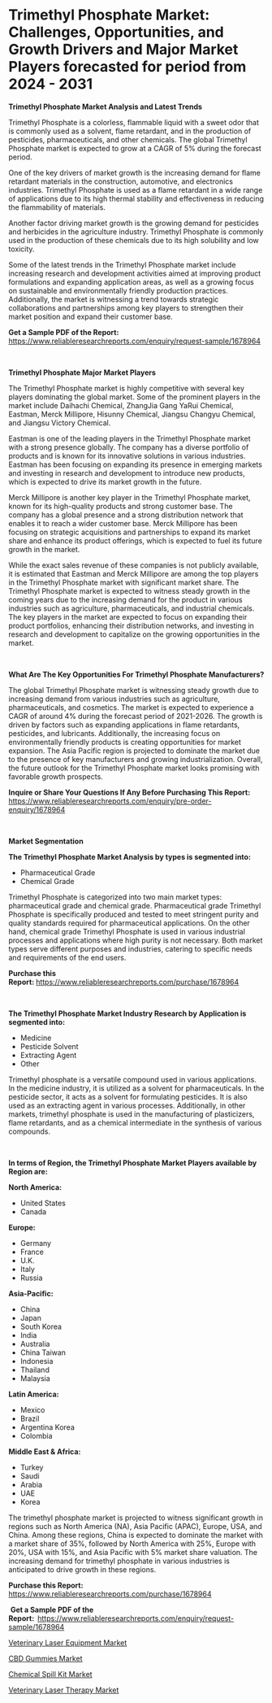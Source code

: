 <p><h1>Trimethyl Phosphate Market: Challenges, Opportunities, and Growth Drivers and Major Market Players forecasted for period from 2024 - 2031</h1></p><p><strong>Trimethyl Phosphate Market Analysis and Latest Trends</strong></p>
<p><p>Trimethyl Phosphate is a colorless, flammable liquid with a sweet odor that is commonly used as a solvent, flame retardant, and in the production of pesticides, pharmaceuticals, and other chemicals. The global Trimethyl Phosphate market is expected to grow at a CAGR of 5% during the forecast period. </p><p>One of the key drivers of market growth is the increasing demand for flame retardant materials in the construction, automotive, and electronics industries. Trimethyl Phosphate is used as a flame retardant in a wide range of applications due to its high thermal stability and effectiveness in reducing the flammability of materials. </p><p>Another factor driving market growth is the growing demand for pesticides and herbicides in the agriculture industry. Trimethyl Phosphate is commonly used in the production of these chemicals due to its high solubility and low toxicity.</p><p>Some of the latest trends in the Trimethyl Phosphate market include increasing research and development activities aimed at improving product formulations and expanding application areas, as well as a growing focus on sustainable and environmentally friendly production practices. Additionally, the market is witnessing a trend towards strategic collaborations and partnerships among key players to strengthen their market position and expand their customer base.</p></p>
<p><strong>Get a Sample PDF of the Report:&nbsp;</strong> <a href="https://www.reliableresearchreports.com/enquiry/request-sample/1678964">https://www.reliableresearchreports.com/enquiry/request-sample/1678964</a></p>
<p>&nbsp;</p>
<p><strong>Trimethyl Phosphate Major Market Players</strong></p>
<p><p>The Trimethyl Phosphate market is highly competitive with several key players dominating the global market. Some of the prominent players in the market include Daihachi Chemical, ZhangJia Gang YaRui Chemical, Eastman, Merck Millipore, Hisunny Chemical, Jiangsu Changyu Chemical, and Jiangsu Victory Chemical.</p><p>Eastman is one of the leading players in the Trimethyl Phosphate market with a strong presence globally. The company has a diverse portfolio of products and is known for its innovative solutions in various industries. Eastman has been focusing on expanding its presence in emerging markets and investing in research and development to introduce new products, which is expected to drive its market growth in the future.</p><p>Merck Millipore is another key player in the Trimethyl Phosphate market, known for its high-quality products and strong customer base. The company has a global presence and a strong distribution network that enables it to reach a wider customer base. Merck Millipore has been focusing on strategic acquisitions and partnerships to expand its market share and enhance its product offerings, which is expected to fuel its future growth in the market.</p><p>While the exact sales revenue of these companies is not publicly available, it is estimated that Eastman and Merck Millipore are among the top players in the Trimethyl Phosphate market with significant market share. The Trimethyl Phosphate market is expected to witness steady growth in the coming years due to the increasing demand for the product in various industries such as agriculture, pharmaceuticals, and industrial chemicals. The key players in the market are expected to focus on expanding their product portfolios, enhancing their distribution networks, and investing in research and development to capitalize on the growing opportunities in the market.</p></p>
<p>&nbsp;</p>
<p><strong>What Are The Key Opportunities For Trimethyl Phosphate Manufacturers?</strong></p>
<p><p>The global Trimethyl Phosphate market is witnessing steady growth due to increasing demand from various industries such as agriculture, pharmaceuticals, and cosmetics. The market is expected to experience a CAGR of around 4% during the forecast period of 2021-2026. The growth is driven by factors such as expanding applications in flame retardants, pesticides, and lubricants. Additionally, the increasing focus on environmentally friendly products is creating opportunities for market expansion. The Asia Pacific region is projected to dominate the market due to the presence of key manufacturers and growing industrialization. Overall, the future outlook for the Trimethyl Phosphate market looks promising with favorable growth prospects.</p></p>
<p><strong>Inquire or Share Your Questions If Any Before Purchasing This Report:</strong> <a href="https://www.reliableresearchreports.com/enquiry/pre-order-enquiry/1678964">https://www.reliableresearchreports.com/enquiry/pre-order-enquiry/1678964</a></p>
<p>&nbsp;</p>
<p><strong>Market Segmentation</strong></p>
<p><strong>The Trimethyl Phosphate Market Analysis by types is segmented into:</strong></p>
<p><ul><li>Pharmaceutical Grade</li><li>Chemical Grade</li></ul></p>
<p><p>Trimethyl Phosphate is categorized into two main market types: pharmaceutical grade and chemical grade. Pharmaceutical grade Trimethyl Phosphate is specifically produced and tested to meet stringent purity and quality standards required for pharmaceutical applications. On the other hand, chemical grade Trimethyl Phosphate is used in various industrial processes and applications where high purity is not necessary. Both market types serve different purposes and industries, catering to specific needs and requirements of the end users.</p></p>
<p><strong>Purchase this Report:&nbsp;</strong><a href="https://www.reliableresearchreports.com/purchase/1678964">https://www.reliableresearchreports.com/purchase/1678964</a></p>
<p>&nbsp;</p>
<p><strong>The Trimethyl Phosphate Market Industry Research by Application is segmented into:</strong></p>
<p><ul><li>Medicine</li><li>Pesticide Solvent</li><li>Extracting Agent</li><li>Other</li></ul></p>
<p><p>Trimethyl phosphate is a versatile compound used in various applications. In the medicine industry, it is utilized as a solvent for pharmaceuticals. In the pesticide sector, it acts as a solvent for formulating pesticides. It is also used as an extracting agent in various processes. Additionally, in other markets, trimethyl phosphate is used in the manufacturing of plasticizers, flame retardants, and as a chemical intermediate in the synthesis of various compounds.</p></p>
<p>&nbsp;</p>
<p><strong>In terms of Region, the Trimethyl Phosphate Market Players available by Region are:</strong></p>
<p>
    <p> <strong> North America: </strong>
        <ul>
            <li>United States</li>
            <li>Canada</li>
        </ul>
        </p> 
    <p> <strong> Europe: </strong>
        <ul>
            <li>Germany</li>
            <li>France</li>
            <li>U.K.</li>
            <li>Italy</li>
            <li>Russia</li>
        </ul>
        </p> 
    <p> <strong> Asia-Pacific: </strong>
        <ul>
            <li>China</li>
            <li>Japan</li>
            <li>South Korea</li>
            <li>India</li>
            <li>Australia</li>
            <li>China Taiwan</li>
            <li>Indonesia</li>
            <li>Thailand</li>
            <li>Malaysia</li>
        </ul>
        </p> 
    <p> <strong> Latin America: </strong>
        <ul>
            <li>Mexico</li>
            <li>Brazil</li>
            <li>Argentina Korea</li>
            <li>Colombia</li>
        </ul>
        </p> 
    <p> <strong> Middle East & Africa: </strong>
        <ul>
            <li>Turkey</li>
            <li>Saudi</li>
            <li>Arabia</li>
            <li>UAE</li>
            <li>Korea</li>
        </ul>
    </p>
    </p>
<p><p>The trimethyl phosphate market is projected to witness significant growth in regions such as North America (NA), Asia Pacific (APAC), Europe, USA, and China. Among these regions, China is expected to dominate the market with a market share of 35%, followed by North America with 25%, Europe with 20%, USA with 15%, and Asia Pacific with 5% market share valuation. The increasing demand for trimethyl phosphate in various industries is anticipated to drive growth in these regions.</p></p>
<p><strong>Purchase this Report: </strong><a href="https://www.reliableresearchreports.com/purchase/1678964">https://www.reliableresearchreports.com/purchase/1678964</a></p>
<p>&nbsp;<strong>Get a Sample PDF of the Report:&nbsp;&nbsp;</strong><a href="https://www.reliableresearchreports.com/enquiry/request-sample/1678964">https://www.reliableresearchreports.com/enquiry/request-sample/1678964</a></p>
<p><strong></strong></p>
<p><p><a href="https://view.publitas.com/reportprime-1/decoding-the-veterinary-laser-equipment-market-a-deep-dive-into-the-latest-market-trends-market-segmentation-and-competitive-analysis/">Veterinary Laser Equipment Market</a></p><p><a href="https://view.publitas.com/reportprime-1/cbd-gummies-market-research-report-the-key-to-successful-business-strategy-forecasted-for-period-from-2023-2030/">CBD Gummies Market</a></p><p><a href="https://gentle-editor-9db.notion.site/Chemical-Spill-Kit-Market-Provides-Detailed-Segmentation-of-this-Market-based-on-Type-Application--c30c56ca18d6430d9bdad8dd18225927">Chemical Spill Kit Market</a></p><p><a href="https://view.publitas.com/reportprime-1/veterinary-laser-therapy-market-size-and-growth-market-segmentation-regional-and-country-breakdowns-and-market-trends-for-period-from-2023-2030/">Veterinary Laser Therapy Market</a></p></p>